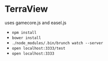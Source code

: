TerraView
===

uses gamecore.js and easel.js

* `npm install`
* `bower install`
* `./node_modules/.bin/brunch watch --server`
* `open localhost:3333/test`
* `open localhost:3333`
